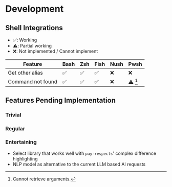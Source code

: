 # Development

## Shell Integrations

- ✅: Working
- ⚠️: Partial working
- ❌: Not implemented / Cannot implement

| Feature           | Bash | Zsh | Fish | Nush | Pwsh   |
|-------------------|------|-----|------|------|--------|
| Get other alias   | ✅   | ✅  | ✅   | ❌   | ❌     |
| Command not found | ✅   | ✅  | ✅   | ❌   | ⚠️ [^1] |

[^1]: Cannot retrieve arguments.

## Features Pending Implementation

### Trivial

### Regular

### Entertaining

- Select library that works well with `pay-respects`' complex difference highlighting
- NLP model as alternative to the current LLM based AI requests

